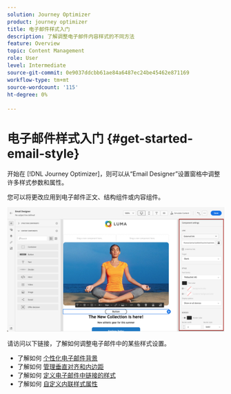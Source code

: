 ```yaml
---
solution: Journey Optimizer
product: journey optimizer
title: 电子邮件样式入门
description: 了解调整电子邮件内容样式的不同方法
feature: Overview
topic: Content Management
role: User
level: Intermediate
source-git-commit: 0e9037ddcbb61ae84a6487ec24be45462e871169
workflow-type: tm+mt
source-wordcount: '115'
ht-degree: 0%

---
```


# 电子邮件样式入门 {#get-started-email-style}

开始在 [!DNL Journey Optimizer]，则可以从“Email Designer”设置窗格中调整许多样式参数和属性。

您可以将更改应用到电子邮件正文、结构组件或内容组件。

![](assets/email_designer_content_components_settings.png)

请访问以下链接，了解如何调整电子邮件中的某些样式设置。

* 了解如何 [个性化电子邮件背景](backgrounds.md)
* 了解如何 [管理垂直对齐和内边距](alignment-and-padding.md)
* 了解如何 [定义电子邮件中链接的样式](styling-links.md)
* 了解如何 [自定义内联样式属性](inline-styling.md)